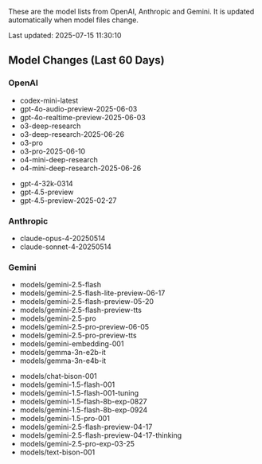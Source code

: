 These are the model lists from OpenAI, Anthropic and Gemini.
It is updated automatically when model files change.

Last updated: 2025-07-15 11:30:10

## Model Changes (Last 60 Days)

### OpenAI

+ codex-mini-latest
+ gpt-4o-audio-preview-2025-06-03
+ gpt-4o-realtime-preview-2025-06-03
+ o3-deep-research
+ o3-deep-research-2025-06-26
+ o3-pro
+ o3-pro-2025-06-10
+ o4-mini-deep-research
+ o4-mini-deep-research-2025-06-26
- gpt-4-32k-0314
- gpt-4.5-preview
- gpt-4.5-preview-2025-02-27

### Anthropic

+ claude-opus-4-20250514
+ claude-sonnet-4-20250514

### Gemini

+ models/gemini-2.5-flash
+ models/gemini-2.5-flash-lite-preview-06-17
+ models/gemini-2.5-flash-preview-05-20
+ models/gemini-2.5-flash-preview-tts
+ models/gemini-2.5-pro
+ models/gemini-2.5-pro-preview-06-05
+ models/gemini-2.5-pro-preview-tts
+ models/gemini-embedding-001
+ models/gemma-3n-e2b-it
+ models/gemma-3n-e4b-it
- models/chat-bison-001
- models/gemini-1.5-flash-001
- models/gemini-1.5-flash-001-tuning
- models/gemini-1.5-flash-8b-exp-0827
- models/gemini-1.5-flash-8b-exp-0924
- models/gemini-1.5-pro-001
- models/gemini-2.5-flash-preview-04-17
- models/gemini-2.5-flash-preview-04-17-thinking
- models/gemini-2.5-pro-exp-03-25
- models/text-bison-001

